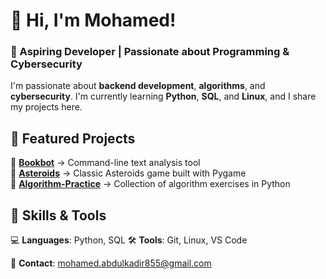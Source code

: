 # 👋 Hi, I'm Mohamed!  
### 🚀 Aspiring Developer | Passionate about Programming & Cybersecurity  

I'm passionate about **backend development**, **algorithms**, and **cybersecurity**. I'm currently learning **Python**, **SQL**, and **Linux**, and I share my projects here.  

## 📌 Featured Projects  
🔹 **[Bookbot](https://github.com/MohamedKadir252/bookbot)** → Command-line text analysis tool  
🔹 **[Asteroids](https://github.com/MohamedKadir252/asteroids_game)** → Classic Asteroids game built with Pygame  
🔹 **[Algorithm-Practice](https://github.com/MohamedKadir252/algorithm-practice)** → Collection of algorithm exercises in Python  

## 🔧 Skills & Tools  
💻 **Languages**: Python, SQL 
🛠️ **Tools**: Git, Linux, VS Code  

📩 **Contact**: mohamed.abdulkadir855@gmail.com  
